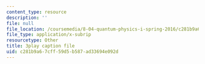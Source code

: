 ```yaml
---
content_type: resource
description: ''
file: null
file_location: /coursemedia/8-04-quantum-physics-i-spring-2016/c281b9a67cff59d5b587ad33694e092d_Lt2Y6fLJ09Q.vtt
file_type: application/x-subrip
resourcetype: Other
title: 3play caption file
uid: c281b9a6-7cff-59d5-b587-ad33694e092d
---
```

